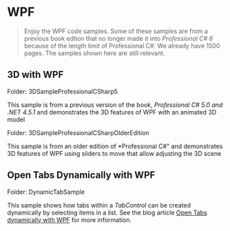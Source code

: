 # WPF

> Enjoy the WPF code samples. Some of these samples are from a previous book edtion that no longer made it into *Professional C# 6* because of the length limit of Professional C#. We already have 1500 pages. The samples shown here are still relevant.

## 3D with WPF

Folder: 3DSampleProfessionalCSharp5

This sample is from a previous version of the book, *Professional C# 5.0 and .NET 4.5.1* and demonstrates the 3D features of WPF with an animated 3D model

Folder: 3DSampleProfessionalCSharpOlderEdition

This sample is from an older edition of *Professional C#" and demonstrates 3D features of WPF using sliders to move that allow adjusting the 3D scene

## Open Tabs Dynamically with WPF

Folder: DynamicTabSample

This sample shows how tabs within a *TabControl* can be created dynamically by selecting items in a list. See the blog article [Open Tabs dynamically with WPF](https://csharp.christiannagel.com/2016/12/19/tabcontrolwpf/ "Open Tabs dynamically with WPF") for more information.
